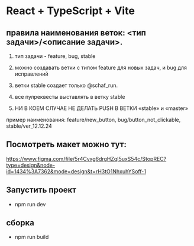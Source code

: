 # React + TypeScript + Vite


## правила наименования веток: <тип задачи>/<описание задачи>.

1) тип задачи - feature, bug, stable

2) можно создавать ветки с типом feature для новых задач, и bug для исправлений 

3) ветки stable создает только @schaf_run. 

4) все пулреквесты выставлять в ветку stable

5) НИ В КОЕМ СЛУЧАЕ НЕ ДЕЛАТЬ PUSH В ВЕТКИ «stable» и «master»

пример наименования: feature/new_button, bug/button_not_clickable, stable/ver_12.12.24


## Посмотреть макет можно тут:
https://www.figma.com/file/5r4Cvxg6drgHZqI5uxS54c/StopREC?type=design&node-id=1434%3A7362&mode=design&t=rH3tO1NhxuhYSoff-1



## Запустить проект
- npm run dev 

## сборка
- npm run build

